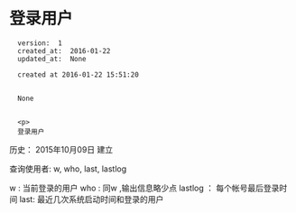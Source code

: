 
  # 登录用户

      version:  1
      created_at:  2016-01-22
      updated_at:  None

      created at 2016-01-22 15:51:20 


      None


      <p>
      登录用户

历史：
2015年10月09日
建立




查询使用者: w, who, last, lastlog 

w : 当前登录的用户 
who : 同w ,输出信息略少点 
lastlog ： 每个帐号最后登录时间 
last:  最近几次系统启动时间和登录的用户
      </p>

  